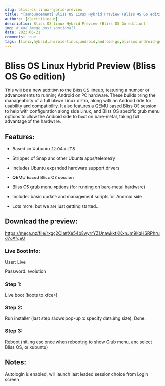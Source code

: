 ```yaml
---
slug: bliss-os-linux-hybrid-preview
title: "[announcement] Bliss OS Linux Hybrid Preview (Bliss OS Go edition)"
authors: [electrikjesus]
description: Bliss OS Linux Hybrid Preview (Bliss OS Go edition)
img: # Add image post (optional)
date: 2023-06-21
comments: true
tags: [linux,hybrid,android-linux,android,android-go,blissos,android-generic,bliss-x86]
---
```


# Bliss OS Linux Hybrid Preview (Bliss OS Go edition)

This will be a new addition to the Bliss OS lineup, featuring a number of advancements to running Android on PC hardware. These builds bring the manageability of a full blown Linux distro, along with an Android side for usability and compatibility. It also features a QEMU based Bliss OS session to help with configuration along side Linux, and Bliss OS specific grub menu options to allow the Android side to boot on bare-metal, taking full advantage of the hardware. 


## Features:

- Based on Xubuntu 22.04.x LTS

- Stripped of Snap and other Ubuntu apps/telemetry

- Includes Ubuntu expanded hardware support drivers

- QEMU based Bliss OS session

- Bliss OS grub menu options (for running on bare-metal hardware)

- Includes basic update and management scripts for Android side

- Lots more, but we are just getting started…


## Download the preview:

https://mega.nz/file/rxgg2CIa#Xe54bBwyrrYZUnawkktKKxnJm9KqHSRPhrud7oXfqaU 


### Live Boot Info:

User: Live

Password: evolution


### Step 1:

Live boot (boots to xfce4)


### Step 2:

Run installer (last step shows pop-up to specify data.img size), Done.


### Step 3:

Reboot (hitting esc once when rebooting to show Grub menu, and select Bliss OS, or xubuntu)


## Notes:

Autologin is enabled, will launch last leaded session choice from Login screen
